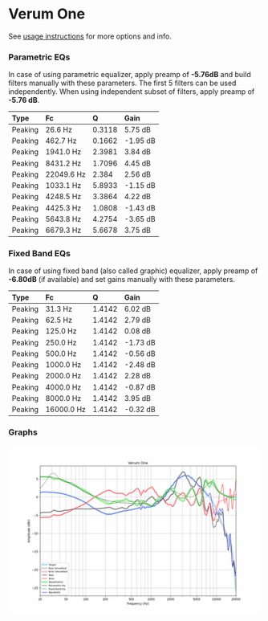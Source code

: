 # Verum One
See [usage instructions](https://github.com/jaakkopasanen/AutoEq#usage) for more options and info.

### Parametric EQs
In case of using parametric equalizer, apply preamp of **-5.76dB** and build filters manually
with these parameters. The first 5 filters can be used independently.
When using independent subset of filters, apply preamp of **-5.76 dB**.

| Type    | Fc         |      Q | Gain     |
|:--------|:-----------|:-------|:---------|
| Peaking | 26.6 Hz    | 0.3118 | 5.75 dB  |
| Peaking | 462.7 Hz   | 0.1662 | -1.95 dB |
| Peaking | 1941.0 Hz  | 2.3981 | 3.84 dB  |
| Peaking | 8431.2 Hz  | 1.7096 | 4.45 dB  |
| Peaking | 22049.6 Hz | 2.384  | 2.56 dB  |
| Peaking | 1033.1 Hz  | 5.8933 | -1.15 dB |
| Peaking | 4248.5 Hz  | 3.3864 | 4.22 dB  |
| Peaking | 4425.3 Hz  | 1.0808 | -1.43 dB |
| Peaking | 5643.8 Hz  | 4.2754 | -3.65 dB |
| Peaking | 6679.3 Hz  | 5.6678 | 3.75 dB  |

### Fixed Band EQs
In case of using fixed band (also called graphic) equalizer, apply preamp of **-6.80dB**
(if available) and set gains manually with these parameters.

| Type    | Fc         |      Q | Gain     |
|:--------|:-----------|:-------|:---------|
| Peaking | 31.3 Hz    | 1.4142 | 6.02 dB  |
| Peaking | 62.5 Hz    | 1.4142 | 2.79 dB  |
| Peaking | 125.0 Hz   | 1.4142 | 0.08 dB  |
| Peaking | 250.0 Hz   | 1.4142 | -1.73 dB |
| Peaking | 500.0 Hz   | 1.4142 | -0.56 dB |
| Peaking | 1000.0 Hz  | 1.4142 | -2.48 dB |
| Peaking | 2000.0 Hz  | 1.4142 | 2.28 dB  |
| Peaking | 4000.0 Hz  | 1.4142 | -0.87 dB |
| Peaking | 8000.0 Hz  | 1.4142 | 3.95 dB  |
| Peaking | 16000.0 Hz | 1.4142 | -0.32 dB |

### Graphs
![](./Verum%20One.png)
